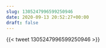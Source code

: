 ```yaml
---
slug: 1305247996599250946
date: 2020-09-13 20:52:27+00:00
draft: false
---
```


{{< tweet 1305247996599250946 >}}

